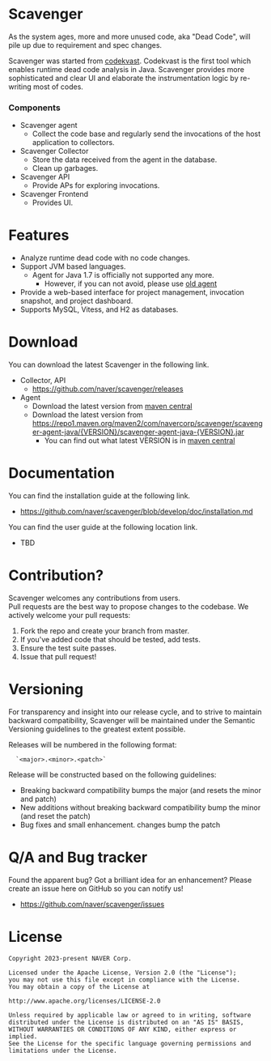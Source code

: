 # Scavenger

As the system ages, more and more unused code, aka "Dead Code", will pile up due to requirement and spec changes.

Scavenger was started from [codekvast](https://github.com/crispab/codekvast).
Codekvast is the first tool which enables runtime dead code analysis in Java.
Scavenger provides more sophisticated and clear UI and elaborate the instrumentation logic by re-writing most of codes.

### Components

* Scavenger agent
    * Collect the code base and regularly send the invocations of the host application to collectors.
* Scavenger Collector
    * Store the data received from the agent in the database.
    * Clean up garbages.
* Scavenger API
    * Provide APs for exploring invocations.
* Scavenger Frontend
    * Provides UI.

# Features

* Analyze runtime dead code with no code changes.
* Support JVM based languages.
    * Agent for Java 1.7 is officially not supported any more.
        * However, if you can not avoid, please
          use [old agent](https://repo1.maven.org/maven2/com/navercorp/scavenger/scavenger-old-agent-java/1.0.0/scavenger-old-agent-java-1.0.0.jar)
* Provide a web-based interface for project management, invocation snapshot, and project dashboard.
* Supports MySQL, Vitess, and H2 as databases.

# Download

You can download the latest Scavenger in the following link.

- Collector, API
    - https://github.com/naver/scavenger/releases
- Agent
    - Download the latest version
      from [maven central](https://search.maven.org/search?q=g:com.navercorp.scavenger%20AND%20a:scavenger-agent-java)
    - Download the latest version
      from https://repo1.maven.org/maven2/com/navercorp/scavenger/scavenger-agent-java/{VERSION}/scavenger-agent-java-{VERSION}.jar
        * You can find out what latest VERSION is
          in [maven central](https://search.maven.org/search?q=g:com.navercorp.scavenger%20AND%20a:scavenger-agent-java)

# Documentation

You can find the installation guide at the following link.

- https://github.com/naver/scavenger/blob/develop/doc/installation.md

You can find the user guide at the following location link.

- TBD

# Contribution?

Scavenger welcomes any contributions from users.<br/>
Pull requests are the best way to propose changes to the codebase. We actively welcome your pull requests:

1. Fork the repo and create your branch from master.
2. If you've added code that should be tested, add tests.
3. Ensure the test suite passes.
4. Issue that pull request!

# Versioning

For transparency and insight into our release cycle, and to strive to maintain backward compatibility, Scavenger will be
maintained under the Semantic Versioning guidelines to the greatest extent possible.

Releases will be numbered in the following format:

      `<major>.<minor>.<patch>`

Release will be constructed based on the following guidelines:

* Breaking backward compatibility bumps the major (and resets the minor and patch)
* New additions without breaking backward compatibility bump the minor (and reset the patch)
* Bug fixes and small enhancement. changes bump the patch

# Q/A and Bug tracker

Found the apparent bug? Got a brilliant idea for an enhancement? Please create an issue here on GitHub so you can notify
us!

* https://github.com/naver/scavenger/issues

# License

```
Copyright 2023-present NAVER Corp.

Licensed under the Apache License, Version 2.0 (the "License");
you may not use this file except in compliance with the License.
You may obtain a copy of the License at

http://www.apache.org/licenses/LICENSE-2.0

Unless required by applicable law or agreed to in writing, software
distributed under the License is distributed on an "AS IS" BASIS,
WITHOUT WARRANTIES OR CONDITIONS OF ANY KIND, either express or implied.
See the License for the specific language governing permissions and
limitations under the License.
```
